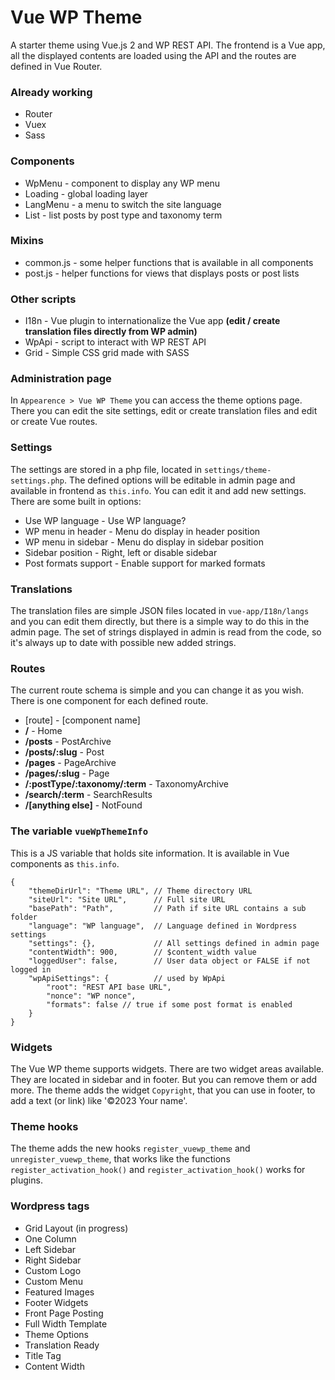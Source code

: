 ﻿# Vue WP Theme

A starter theme using Vue.js 2 and WP REST API.
The frontend is a Vue app, all the displayed contents are loaded using the API and the routes are defined in Vue Router. 

### Already working
* Router
* Vuex
* Sass

### Components
* WpMenu - component to display any WP menu
* Loading - global loading layer
* LangMenu - a menu to switch the site language
* List - list posts by post type and taxonomy term

### Mixins
* common.js - some helper functions that is available in all components
* post.js - helper functions for views that displays posts or post lists

### Other scripts
* I18n - Vue plugin to internationalize the Vue app
  **(edit / create translation files directly from WP admin)**
* WpApi - script to interact with WP REST API
* Grid - Simple CSS grid made with SASS

### Administration page
In `Appearence > Vue WP Theme` you can access the theme options page. There you can edit the site settings, edit or create translation files and edit or create Vue routes.

### Settings
The settings are stored in a php file, located in `settings/theme-settings.php`. The defined options will be editable in admin page and available in frontend as `this.info`. You can edit it and add new settings.
There are some built in options:
 * Use WP language - Use WP language?
 * WP menu in header - Menu do display in header position
 * WP menu in sidebar - Menu do display in sidebar position
 * Sidebar position - Right, left or disable sidebar
 * Post formats support - Enable support for marked formats

### Translations
The translation files are simple JSON files located in `vue-app/I18n/langs` and you can edit them directly, but there is a simple way to do this in the admin page. The set of strings displayed in admin is read from the code, so it's always up to date with possible new added strings.

### Routes
The current route schema is simple and you can change it as you wish. There is one component for each defined route.

* [route] - [component name]
* **/** - Home
* **/posts** - PostArchive
* **/posts/:slug** - Post
* **/pages** - PageArchive
* **/pages/:slug** - Page
* **/:postType/:taxonomy/:term** - TaxonomyArchive
* **/search/:term** - SearchResults
* **/[anything else]** - NotFound

### The variable `vueWpThemeInfo`
This is a JS variable that holds site information. It is available in Vue components as `this.info`.

	{
		"themeDirUrl": "Theme URL", // Theme directory URL
		"siteUrl": "Site URL",      // Full site URL
		"basePath": "Path",         // Path if site URL contains a sub folder
		"language": "WP language",  // Language defined in Wordpress settings
		"settings": {},             // All settings defined in admin page
		"contentWidth": 900,        // $content_width value
		"loggedUser": false,        // User data object or FALSE if not logged in 
		"wpApiSettings": {          // used by WpApi
			"root": "REST API base URL",
			"nonce": "WP nonce",
			"formats": false // true if some post format is enabled
		}
	}

### Widgets
The Vue WP theme supports widgets. There are two widget areas available. They are located in sidebar and in footer. But you can remove them or add more.
The theme adds the widget `Copyright`, that you can use in footer, to add a text (or link) like '&copy;2023 Your name'.

### Theme hooks
The theme adds the new hooks `register_vuewp_theme` and `unregister_vuewp_theme`, that works like the functions `register_activation_hook()` and  `register_activation_hook()` works for plugins.

### Wordpress tags
 * Grid Layout (in progress)
 * One Column
 * Left Sidebar
 * Right Sidebar
 * Custom Logo
 * Custom Menu
 * Featured Images
 * Footer Widgets
 * Front Page Posting
 * Full Width Template
 * Theme Options
 * Translation Ready
 * Title Tag
 * Content Width